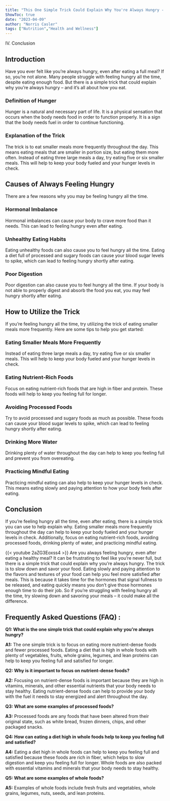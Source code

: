 ```yaml
---
title: "This One Simple Trick Could Explain Why You're Always Hungry - Even After Eating NHS!"
ShowToc: true 
date: "2023-04-09"
author: "Norris Casler" 
tags: ["Nutrition","Health and Wellness"]
---
```

IV. Conclusion

## Introduction

Have you ever felt like you’re always hungry, even after eating a full meal? If so, you’re not alone. Many people struggle with feeling hungry all the time, despite eating enough food. But there is a simple trick that could explain why you’re always hungry – and it’s all about how you eat. 

### Definition of Hunger 

Hunger is a natural and necessary part of life. It is a physical sensation that occurs when the body needs food in order to function properly. It is a sign that the body needs fuel in order to continue functioning. 

### Explanation of the Trick 

The trick is to eat smaller meals more frequently throughout the day. This means eating meals that are smaller in portion size, but eating them more often. Instead of eating three large meals a day, try eating five or six smaller meals. This will help to keep your body fueled and your hunger levels in check. 

## Causes of Always Feeling Hungry 

There are a few reasons why you may be feeling hungry all the time. 

### Hormonal Imbalance 

Hormonal imbalances can cause your body to crave more food than it needs. This can lead to feeling hungry even after eating. 

### Unhealthy Eating Habits 

Eating unhealthy foods can also cause you to feel hungry all the time. Eating a diet full of processed and sugary foods can cause your blood sugar levels to spike, which can lead to feeling hungry shortly after eating. 

### Poor Digestion 

Poor digestion can also cause you to feel hungry all the time. If your body is not able to properly digest and absorb the food you eat, you may feel hungry shortly after eating. 

## How to Utilize the Trick 

If you’re feeling hungry all the time, try utilizing the trick of eating smaller meals more frequently. Here are some tips to help you get started: 

### Eating Smaller Meals More Frequently 

Instead of eating three large meals a day, try eating five or six smaller meals. This will help to keep your body fueled and your hunger levels in check. 

### Eating Nutrient-Rich Foods 

Focus on eating nutrient-rich foods that are high in fiber and protein. These foods will help to keep you feeling full for longer. 

### Avoiding Processed Foods 

Try to avoid processed and sugary foods as much as possible. These foods can cause your blood sugar levels to spike, which can lead to feeling hungry shortly after eating. 

### Drinking More Water 

Drinking plenty of water throughout the day can help to keep you feeling full and prevent you from overeating. 

### Practicing Mindful Eating 

Practicing mindful eating can also help to keep your hunger levels in check. This means eating slowly and paying attention to how your body feels after eating. 

## Conclusion 

If you’re feeling hungry all the time, even after eating, there is a simple trick you can use to help explain why. Eating smaller meals more frequently throughout the day can help to keep your body fueled and your hunger levels in check. Additionally, focus on eating nutrient-rich foods, avoiding processed foods, drinking plenty of water, and practicing mindful eating.

{{< youtube 2aZG3Eoxss4 >}} 
Are you always feeling hungry, even after eating a healthy meal? It can be frustrating to feel like you’re never full, but there is a simple trick that could explain why you’re always hungry. The trick is to slow down and savor your food. Eating slowly and paying attention to the flavors and textures of your food can help you feel more satisfied after meals. This is because it takes time for the hormones that signal fullness to be released, and eating quickly means you don’t give those hormones enough time to do their job. So if you’re struggling with feeling hungry all the time, try slowing down and savoring your meals – it could make all the difference.

## Frequently Asked Questions (FAQ) :
**Q1: What is the one simple trick that could explain why you're always hungry?**

**A1:** The one simple trick is to focus on eating more nutrient-dense foods and fewer processed foods. Eating a diet that is high in whole foods with plenty of vegetables, fruits, whole grains, legumes, and lean proteins can help to keep you feeling full and satisfied for longer. 

**Q2: Why is it important to focus on nutrient-dense foods?**

**A2:** Focusing on nutrient-dense foods is important because they are high in vitamins, minerals, and other essential nutrients that your body needs to stay healthy. Eating nutrient-dense foods can help to provide your body with the fuel it needs to stay energized and alert throughout the day. 

**Q3: What are some examples of processed foods?**

**A3:** Processed foods are any foods that have been altered from their original state, such as white bread, frozen dinners, chips, and other packaged snacks. 

**Q4: How can eating a diet high in whole foods help to keep you feeling full and satisfied?**

**A4:** Eating a diet high in whole foods can help to keep you feeling full and satisfied because these foods are rich in fiber, which helps to slow digestion and keep you feeling full for longer. Whole foods are also packed with essential vitamins and minerals that your body needs to stay healthy. 

**Q5: What are some examples of whole foods?**

**A5:** Examples of whole foods include fresh fruits and vegetables, whole grains, legumes, nuts, seeds, and lean proteins.




